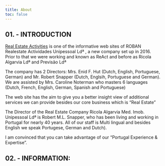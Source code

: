 ```yaml
---
title: About
toc: false
---
```


## 01. - INTRODUCTION

[Real Estate Activities](http://www.realestate-activities.com) is one of the informative web sites of  ROBAN Realestate Actividades Unipessoal Ldª , a new company set up in 2016. Prior to that we were working and known as ReAct and before as Ricola Algarvia Ldª and Previsão Ldª

The company has 2 Directors: Mrs. Enid F. Hut (Dutch, English, Portuguese, German)  and Mr. Robert Snapper (Dutch, Englsih, Portuguese and German). We are assisted by Mrs. Caroline Noterman who masters 6 languages (Dutch, French, English, German, Spanish and Portuguese)

The web site has the aim to give you a better insight view of additional services we can provide besides our core business which is “Real Estate”

The Director of the Real Estate Company Ricola Algarvia Med. Imob. Unipessoal Ldª is Robert M.L. Snapper, who has been living and working in Portugal for nearly 40 years. All of our staff is Multi lingual and besides English we speak Portugese, German and Dutch).

I am convinced that you can take advantage of our “Portugal Experience & Expertise”.

## 02. - INFORMATION:

